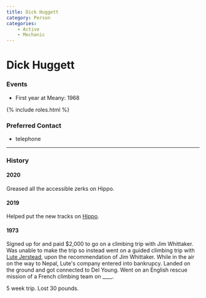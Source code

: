 ```yaml
---
title: Dick Huggett
category: Person
categories:
    - Active
    - Mechanic
---
```

# Dick Huggett
### Events
- First year at Meany: 1968

{% include roles.html %}

### Preferred Contact
- telephone

---
### History

#### 2020

Greased all the accessible zerks on Hippo.

#### 2019

Helped put the new tracks on [Hippo](/Machine/Hippo).

#### 1973

Signed up for and paid $2,000 to go on a climbing trip with Jim Whittaker. Was unable to make the trip so instead went on a guided climbing trip with [Lute Jerstead](https://en.wikipedia.org/wiki/Lute_Jerstad), upon the recommendation of Jim Whittaker. While in the air on the way to Nepal, Lute's company entered into bankrupcy. Landed on the ground and got connected to Del Young. Went on an English rescue mission of a French climbing team on ____.

5 week trip. Lost 30 pounds.

